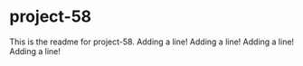 # project-58

This is the readme for project-58.
Adding a line!
Adding a line!
Adding a line!
Adding a line!
